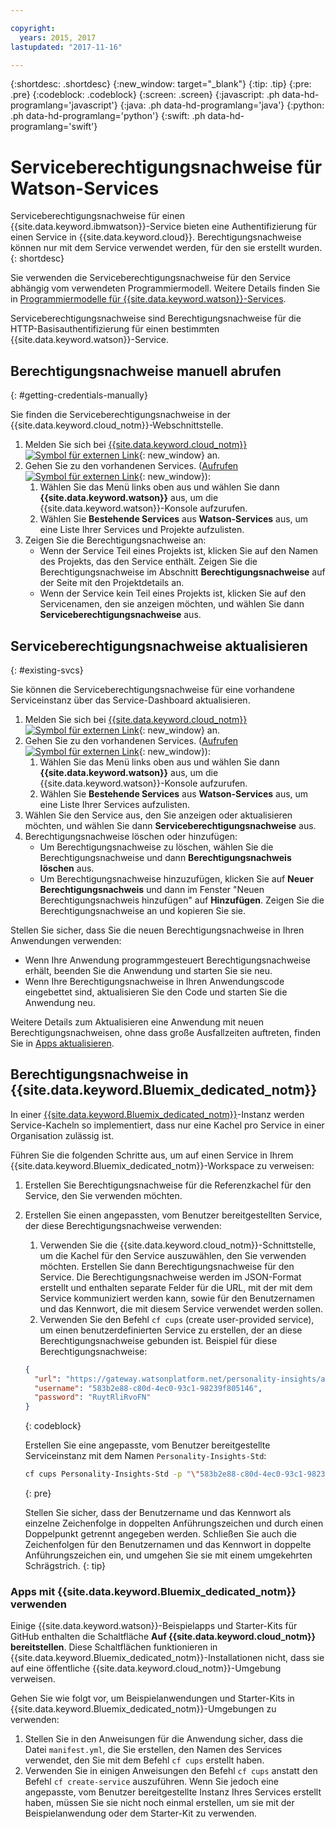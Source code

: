 ```yaml
---

copyright:
  years: 2015, 2017
lastupdated: "2017-11-16"

---
```


{:shortdesc: .shortdesc}
{:new_window: target="_blank"}
{:tip: .tip}
{:pre: .pre}
{:codeblock: .codeblock}
{:screen: .screen}
{:javascript: .ph data-hd-programlang='javascript'}
{:java: .ph data-hd-programlang='java'}
{:python: .ph data-hd-programlang='python'}
{:swift: .ph data-hd-programlang='swift'}

# Serviceberechtigungsnachweise für Watson-Services

Serviceberechtigungsnachweise für einen {{site.data.keyword.ibmwatson}}-Service bieten eine Authentifizierung für einen Service in {{site.data.keyword.cloud}}. Berechtigungsnachweise können nur mit dem Service verwendet werden, für den sie erstellt wurden.
{: shortdesc}

Sie verwenden die Serviceberechtigungsnachweise für den Service abhängig vom verwendeten Programmiermodell. Weitere Details finden Sie in [Programmiermodelle für {{site.data.keyword.watson}}-Services](/docs/services/watson/getting-started-develop.html).

Serviceberechtigungsnachweise sind Berechtigungsnachweise für die HTTP-Basisauthentifizierung für einen bestimmten {{site.data.keyword.watson}}-Service.

## Berechtigungsnachweise manuell abrufen
{: #getting-credentials-manually}

Sie finden die Serviceberechtigungsnachweise in der {{site.data.keyword.cloud_notm}}-Webschnittstelle.

1.  Melden Sie sich bei [{{site.data.keyword.cloud_notm}} ![Symbol für externen Link](../../icons/launch-glyph.svg "Symbol für externen Link")](https://console.{DomainName}/registration/?target=%2Fdeveloper%2Fwatson%2Fdashboard){: new_window} an.
1.  Gehen Sie zu den vorhandenen Services. ([Aufrufen ![Symbol für externen Link](../../icons/launch-glyph.svg "Symbol für externen Link")](https://console.{DomainName}/developer/watson/existing-services){: new_window}):
    1.  Wählen Sie das Menü links oben aus und wählen Sie dann **{{site.data.keyword.watson}}** aus, um die {{site.data.keyword.watson}}-Konsole aufzurufen.
    1.  Wählen Sie **Bestehende Services** aus **Watson-Services** aus, um eine Liste Ihrer Services und Projekte aufzulisten.
1.  Zeigen Sie die Berechtigungsnachweise an:
    - Wenn der Service Teil eines Projekts ist, klicken Sie auf den Namen des Projekts, das den Service enthält. Zeigen Sie die Berechtigungsnachweise im Abschnitt **Berechtigungsnachweise** auf der Seite mit den Projektdetails an.
    - Wenn der Service kein Teil eines Projekts ist, klicken Sie auf den Servicenamen, den sie anzeigen möchten, und wählen Sie dann **Serviceberechtigungsnachweise** aus.

## Serviceberechtigungsnachweise aktualisieren
{: #existing-svcs}

Sie können die Serviceberechtigungsnachweise für eine vorhandene Serviceinstanz über das Service-Dashboard aktualisieren.

1.  Melden Sie sich bei [{{site.data.keyword.cloud_notm}} ![Symbol für externen Link](../../icons/launch-glyph.svg "Symbol für externen Link")](https://console.{DomainName}/registration/?target=%2Fdeveloper%2Fwatson%2Fdashboard){: new_window} an.
1.  Gehen Sie zu den vorhandenen Services. ([Aufrufen ![Symbol für externen Link](../../icons/launch-glyph.svg "Symbol für externen Link")](https://console.{DomainName}/developer/watson/existing-services){: new_window}):
    1.  Wählen Sie das Menü links oben aus und wählen Sie dann **{{site.data.keyword.watson}}** aus, um die {{site.data.keyword.watson}}-Konsole aufzurufen.
    1.  Wählen Sie **Bestehende Services** aus **Watson-Services** aus, um eine Liste Ihrer Services aufzulisten.
1.  Wählen Sie den Service aus, den Sie anzeigen oder aktualisieren möchten, und wählen Sie dann **Serviceberechtigungsnachweise** aus.
1.  Berechtigungsnachweise löschen oder hinzufügen:
    - Um Berechtigungsnachweise zu löschen, wählen Sie die Berechtigungsnachweise und dann **Berechtigungsnachweis löschen** aus.
    - Um Berechtigungsnachweise hinzuzufügen, klicken Sie auf **Neuer Berechtigungsnachweis** und dann im Fenster "Neuen Berechtigungsnachweis hinzufügen" auf **Hinzufügen**. Zeigen Sie die Berechtigungsnachweise an und kopieren Sie sie.

Stellen Sie sicher, dass Sie die neuen Berechtigungsnachweise in Ihren Anwendungen verwenden:

- Wenn Ihre Anwendung programmgesteuert Berechtigungsnachweise erhält, beenden Sie die Anwendung und starten Sie sie neu.
- Wenn Ihre Berechtigungsnachweise in Ihren Anwendungscode eingebettet sind, aktualisieren Sie den Code und starten Sie die Anwendung neu.

Weitere Details zum Aktualisieren eine Anwendung mit neuen Berechtigungsnachweisen, ohne dass große Ausfallzeiten auftreten, finden Sie in [Apps aktualisieren](/docs/manageapps/updapps.html).

## Berechtigungsnachweise in {{site.data.keyword.Bluemix_dedicated_notm}}

In einer [{{site.data.keyword.Bluemix_dedicated_notm}}](/docs/dedicated/index.html#dedicated)-Instanz werden Service-Kacheln so implementiert, dass nur eine Kachel pro Service in einer Organisation zulässig ist.

Führen Sie die folgenden Schritte aus, um auf einen Service in Ihrem {{site.data.keyword.Bluemix_dedicated_notm}}-Workspace zu verweisen:

1.  Erstellen Sie Berechtigungsnachweise für die Referenzkachel für den Service, den Sie verwenden möchten. 
1.  Erstellen Sie einen angepassten, vom Benutzer bereitgestellten Service, der diese Berechtigungsnachweise verwenden:

    1.  Verwenden Sie die {{site.data.keyword.cloud_notm}}-Schnittstelle, um die Kachel für den Service auszuwählen, den Sie verwenden möchten. Erstellen Sie dann Berechtigungsnachweise für den Service. Die Berechtigungsnachweise werden im JSON-Format erstellt und enthalten separate Felder für die URL, mit der mit dem Service kommuniziert werden kann, sowie für den Benutzernamen und das Kennwort, die mit diesem Service verwendet werden sollen.
    1.  Verwenden Sie den Befehl `cf cups` (create user-provided service), um einen benutzerdefinierten Service zu erstellen, der an diese Berechtigungsnachweise gebunden ist. Beispiel für diese Berechtigungsnachweise: 

      ```json
      {
        "url": "https://gateway.watsonplatform.net/personality-insights/api",
        "username": "583b2e88-c80d-4ec0-93c1-98239f805146",
        "password": "RuytRliRvoFN"
      }
      ```
      {: codeblock}

      Erstellen Sie eine angepasste, vom Benutzer bereitgestellte Serviceinstanz mit dem Namen `Personality-Insights-Std`:

      ```bash
      cf cups Personality-Insights-Std -p "\"583b2e88-c80d-4ec0-93c1-98239f805146\":\"RuytRliRvoFN\""
      ```
      {: pre}

      Stellen Sie sicher, dass der Benutzername und das Kennwort als einzelne Zeichenfolge in doppelten Anführungszeichen und durch einen Doppelpunkt getrennt angegeben werden. Schließen Sie auch die Zeichenfolgen für den Benutzernamen und das Kennwort in doppelte Anführungszeichen ein, und umgehen Sie sie mit einem umgekehrten Schrägstrich.
      {: tip}

### Apps mit {{site.data.keyword.Bluemix_dedicated_notm}} verwenden

Einige {{site.data.keyword.watson}}-Beispielapps und Starter-Kits für GitHub enthalten die Schaltfläche **Auf {{site.data.keyword.cloud_notm}} bereitstellen**. Diese Schaltflächen funktionieren in {{site.data.keyword.Bluemix_dedicated_notm}}-Installationen nicht, dass sie auf eine öffentliche {{site.data.keyword.cloud_notm}}-Umgebung verweisen.

Gehen Sie wie folgt vor, um Beispielanwendungen und Starter-Kits in {{site.data.keyword.Bluemix_dedicated_notm}}-Umgebungen zu verwenden:

1.  Stellen Sie in den Anweisungen für die Anwendung sicher, dass die Datei `manifest.yml`, die Sie erstellen, den Namen des Services verwendet, den Sie mit dem Befehl `cf cups` erstellt haben.
1.  Verwenden Sie in einigen Anweisungen den Befehl `cf cups` anstatt den Befehl `cf create-service` auszuführen. Wenn Sie jedoch eine angepasste, vom Benutzer bereitgestellte Instanz Ihres Services erstellt haben, müssen Sie sie nicht noch einmal erstellen, um sie mit der Beispielanwendung oder dem Starter-Kit zu verwenden.
